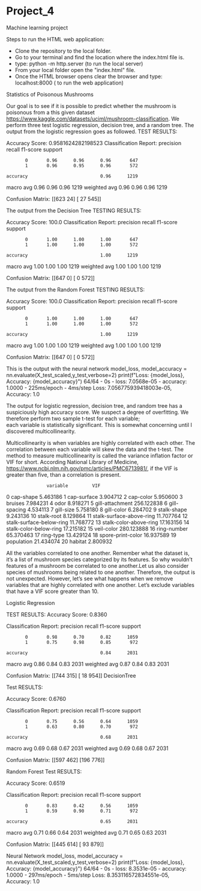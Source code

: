 # Project_4
Machine learning project

Steps to run the HTML web application:

  *  Clone the repository to the local folder.
  *  Go to your terminal and find the location where the index.html file is.
  *  type: python -m http.server (to run the local server)
  *  From your local folder open the "index.html" file.
  *  Once the HTML browser opens clear the browser and type: localhost:8000 ( to run the web application)

Statistics of Poisonous Mushrooms

Our goal is to see if it is possible to predict whether the mushroom is 
poisonous from a this given dataset https://www.kaggle.com/datasets/uciml/mushroom-classification.
We perform three test logistic regression, decision tree, and a random tree. 
The output from the logistic regression goes as followed.
TEST RESULTS:

Accuracy Score: 0.9581624282198523
Classification Report: 
              precision    recall  f1-score   support

           0       0.96      0.96      0.96       647
           1       0.96      0.95      0.96       572

    accuracy                           0.96      1219
   macro avg       0.96      0.96      0.96      1219
weighted avg       0.96      0.96      0.96      1219

Confusion Matrix:
[[623  24]
 [ 27 545]]

The output from the Decision Tree
TESTING RESULTS:

Accuracy Score: 100.0
Classification Report:
              precision    recall  f1-score   support

           0       1.00      1.00      1.00       647
           1       1.00      1.00      1.00       572

    accuracy                           1.00      1219
   macro avg       1.00      1.00      1.00      1219
weighted avg       1.00      1.00      1.00      1219

Confusion Matrix:
[[647   0]
 [  0 572]]



The output from the Random Forest
TESTING RESULTS:

Accuracy Score: 100.0
Classification Report:
              precision    recall  f1-score   support

           0       1.00      1.00      1.00       647
           1       1.00      1.00      1.00       572

    accuracy                           1.00      1219
   macro avg       1.00      1.00      1.00      1219
weighted avg       1.00      1.00      1.00      1219

Confusion Matrix:
[[647   0]
 [  0 572]]


This is the output with the neural network
model_loss, model_accuracy = nn.evaluate(X_test_scaled,y_test,verbose=2) print(f"Loss: {model_loss}, Accuracy: {model_accuracy}") 
64/64 - 0s - loss: 7.0568e-05 - accuracy: 1.0000 - 225ms/epoch - 4ms/step
Loss: 7.056775939418003e-05, Accuracy: 1.0

The output for logistic regression, decision tree, and random tree has a suspiciously high accuracy score. 
We suspect a degree of overfitting. We therefore perform two sample t-test for each variable;   
each variable is statistically significant. This is somewhat concerning until I discovered multicollinearity. 

Multicollinearity is when variables are highly correlated with each other. The correlation between each variable will skew the data and the t-test. 
The method to measure multicollinearity is called the variance inflation factor or VIF for short.
According National Library of Medicine, https://www.ncbi.nlm.nih.gov/pmc/articles/PMC6713981/, if the VIF is greater than five, than a correlation is present. 

                   variable         VIF
0                  cap-shape    5.463186
1                cap-surface    3.904712
2                  cap-color    5.950600
3                    bruises    7.984231
4                       odor    8.918271
5            gill-attachment  256.122838
6               gill-spacing    4.534113
7                  gill-size    5.758180
8                 gill-color    6.284702
9                stalk-shape    9.243136
10                stalk-root    8.129864
11  stalk-surface-above-ring   11.707764
12  stalk-surface-below-ring   11.768772
13    stalk-color-above-ring   17.163156
14    stalk-color-below-ring   17.215182
15                veil-color  280.123888
16               ring-number   65.370463
17                 ring-type   13.429124
18         spore-print-color   16.937589
19                population   21.434074
20                   habitat    2.800932

All the variables correlated to one another. Remember what the dataset is, it’s a list of mushroom species categorized by its features. 
So why wouldn’t features of a mushroom be correlated to one another.Let us also consider species of mushrooms being related to one another. 
Therefore, the output is not unexpected. However, let’s see what happens when we remove variables that are highly correlated with one another. 
Let’s exclude variables that have a VIF score greater than 10. 

Logistic Regression

TEST RESULTS:
Accuracy Score: 0.8360

Classification Report:
              precision    recall  f1-score   support

           0       0.98      0.70      0.82      1059
           1       0.75      0.98      0.85       972

    accuracy                           0.84      2031
   macro avg       0.86      0.84      0.83      2031
weighted avg       0.87      0.84      0.83      2031

Confusion Matrix:
[[744 315]
 [ 18 954]]
DecisionTree

Test RESULTS:

Accuracy Score: 0.6760

Classification Report:
              precision    recall  f1-score   support

           0       0.75      0.56      0.64      1059
           1       0.63      0.80      0.70       972

    accuracy                           0.68      2031
   macro avg       0.69      0.68      0.67      2031
weighted avg       0.69      0.68      0.67      2031


Confusion Matrix:
[[597 462]
 [196 776]]

Random Forest
Test RESULTS:

Accuracy Score: 0.6519

Classification Report:
              precision    recall  f1-score   support

           0       0.83      0.42      0.56      1059
           1       0.59      0.90      0.71       972

    accuracy                           0.65      2031
   macro avg       0.71      0.66      0.64      2031
weighted avg       0.71      0.65      0.63      2031


Confusion Matrix:
[[445 614]
 [ 93 879]]

Neural Network
model_loss, model_accuracy = nn.evaluate(X_test_scaled,y_test,verbose=2) print(f"Loss: {model_loss}, Accuracy: {model_accuracy}") 
64/64 - 0s - loss: 8.3531e-05 - accuracy: 1.0000 - 297ms/epoch - 5ms/step
Loss: 8.353116572834551e-05, Accuracy: 1.0

